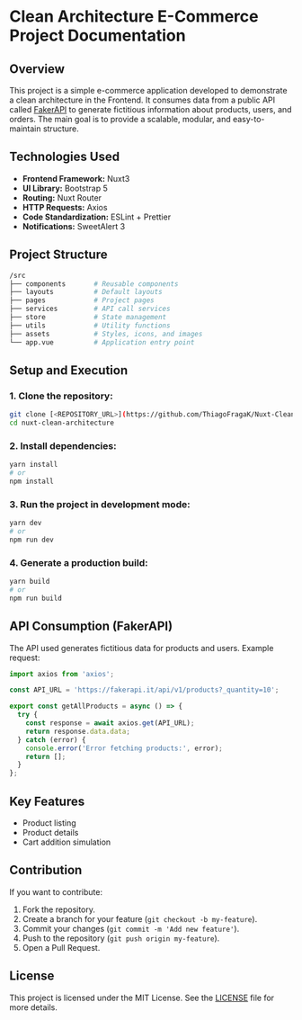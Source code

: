 # Clean Architecture E-Commerce Project Documentation

## Overview

This project is a simple e-commerce application developed to demonstrate a clean architecture in the Frontend. It consumes data from a public API called [FakerAPI](https://fakerapi.it/) to generate fictitious information about products, users, and orders. The main goal is to provide a scalable, modular, and easy-to-maintain structure.

## Technologies Used

- **Frontend Framework:** Nuxt3
- **UI Library:** Bootstrap 5
- **Routing:** Nuxt Router
- **HTTP Requests:** Axios
- **Code Standardization:** ESLint + Prettier
- **Notifications:** SweetAlert 3

## Project Structure

```sh
/src
├── components       # Reusable components
├── layouts          # Default layouts
├── pages            # Project pages
├── services         # API call services
├── store            # State management
├── utils            # Utility functions
├── assets           # Styles, icons, and images
└── app.vue          # Application entry point
```

## Setup and Execution

### 1. Clone the repository:

```sh
git clone [<REPOSITORY_URL>](https://github.com/ThiagoFragaK/Nuxt-Clean-Architecture)
cd nuxt-clean-architecture
```

### 2. Install dependencies:

```sh
yarn install
# or
npm install
```

### 3. Run the project in development mode:

```sh
yarn dev
# or
npm run dev
```

### 4. Generate a production build:

```sh
yarn build
# or
npm run build
```

## API Consumption (FakerAPI)

The API used generates fictitious data for products and users. Example request:

```js
import axios from 'axios';

const API_URL = 'https://fakerapi.it/api/v1/products?_quantity=10';

export const getAllProducts = async () => {
  try {
    const response = await axios.get(API_URL);
    return response.data.data;
  } catch (error) {
    console.error('Error fetching products:', error);
    return [];
  }
};
```

## Key Features

- Product listing
- Product details
- Cart addition simulation

## Contribution

If you want to contribute:

1. Fork the repository.
2. Create a branch for your feature (`git checkout -b my-feature`).
3. Commit your changes (`git commit -m 'Add new feature'`).
4. Push to the repository (`git push origin my-feature`).
5. Open a Pull Request.

## License

This project is licensed under the MIT License. See the [LICENSE](LICENSE) file for more details.

